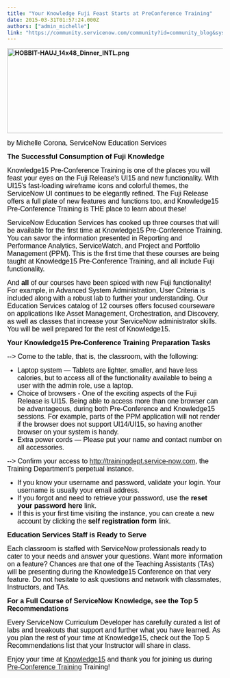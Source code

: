 ```yaml
---
title: "Your Knowledge Fuji Feast Starts at PreConference Training"
date: 2015-03-31T01:57:24.000Z
authors: ["admin_michelle"]
link: "https://community.servicenow.com/community?id=community_blog&sys_id=c35c2aa1dbd0dbc01dcaf3231f961962"
---
```

<p><strong><span><img   alt="HOBBIT-HAUJ_14x48_Dinner_INTL.png" class="image-1 jive-image" height="198" src="9c2c804adb509fc068c1fb651f961941.iix" style="height: 198.16px; width: 650px;" width="650"/></span></strong></p><p><span style="font-family: Calibri;"><strong> </strong></span><span style="color: #000000; font-size: 12pt; font-family: calibri,verdana,arial,sans-serif;">by Michelle Corona, ServiceNow Education Services</span></p><p></p><p><span style="color: #000000; font-family: calibri,verdana,arial,sans-serif; font-size: 12pt;"><strong>The Successful Consumption of Fuji Knowledge</strong></span></p><p><span style="font-family: calibri,verdana,arial,sans-serif; color: #000000; font-size: 12pt;">Knowledge15 Pre-Conference Training is one of the places you will feast your eyes on the Fuji Release's UI15 and new functionality. With UI15's fast-loading wireframe icons and colorful themes, the ServiceNow UI continues to be elegantly refined. The Fuji Release offers a full plate of new features and functions too, and Knowledge15 Pre-Conference Training is THE place to learn about these!</span></p><p></p><p><span style="font-family: calibri,verdana,arial,sans-serif; color: #000000; font-size: 12pt;">ServiceNow Education Services has cooked up three courses that will be available for the first time at Knowledge15 Pre-Conference Training. You can savor the information presented in Reporting and Performance Analytics, ServiceWatch, and Project and Portfolio Management (PPM). This is the first time that these courses are being taught at Knowledge15 Pre-Conference Training, and all include Fuji functionality.</span></p><p></p><p><span style="font-family: calibri,verdana,arial,sans-serif; color: #000000; font-size: 12pt;">And <strong>all</strong> of our courses have been spiced with new Fuji functionality! For example, in Advanced System Administration, User Criteria is included along with a robust lab to further your understanding. Our Education Services catalog of 12 courses offers focused courseware on applications like Asset Management, Orchestration, and Discovery, as well as classes that increase your ServiceNow administrator skills. You will be well prepared for the rest of Knowledge15. </span></p><p></p><p><span style="color: #000000; font-family: calibri,verdana,arial,sans-serif; font-size: 12pt;"><strong>Your Knowledge15 Pre-Conference Training</strong> <strong>Preparation Tasks</strong></span></p><p><span style="font-family: calibri,verdana,arial,sans-serif; color: #000000; font-size: 12pt;">--&gt; Come to the table, that is, the classroom, with the following:</span></p><ul style="list-style-type: disc;"><li><span style="font-family: calibri,verdana,arial,sans-serif; color: #000000; font-size: 12pt;">Laptop system — Tablets are lighter, smaller, and have less calories, but to access all of the functionality available to being a user with the admin role, use a laptop. </span></li><li><span style="font-family: calibri,verdana,arial,sans-serif; color: #000000; font-size: 12pt;">Choice of browsers - One of the exciting aspects of the Fuji Release is UI15. <span style="font-family: calibri,verdana,arial,sans-serif; color: #000000; font-size: 12pt;">Being able to access more than one browser can be advantageous, during both Pre-Conference and Knowledge15 sessions. For example, p</span><span style="font-family: calibri,verdana,arial,sans-serif; color: #000000; font-size: 12pt;">arts of the PPM application will not render if the browser does not support UI14/UI15, so having another browser on your system is handy.</span></span></li><li><span style="font-family: calibri,verdana,arial,sans-serif; color: #000000; font-size: 12pt;">Extra power cords — Please put your name and contact number on all accessories. </span></li></ul><p><span style="color: #000000; font-size: 12pt; font-family: calibri,verdana,arial,sans-serif;"><span>--&gt; Confirm your access to </span><a title="k-external-small" class="jive-link-external-small" href="http://trainingdept.service-now.com/" rel="nofollow" target="_blank">http://trainingdept.service-now.com</a><span>, the Training Department's perpetual instance. <br/></span></span></p><ul><li><span style="color: #000000; font-size: 12pt; font-family: calibri,verdana,arial,sans-serif;">If you know your username and password, validate your login. Your username is usually your email address.</span></li><li><span style="color: #000000; font-size: 12pt; font-family: calibri,verdana,arial,sans-serif;">If you forgot and need to retrieve your password, use the <strong>reset your password here</strong> link.</span></li><li><span style="color: #000000; font-size: 12pt; font-family: calibri,verdana,arial,sans-serif;">If this is your first time visiting the instance, you can create a new account by clicking the <strong>self registration form</strong> link.</span></li></ul><p></p><p><span style="color: #000000; font-family: calibri,verdana,arial,sans-serif; font-size: 12pt;"><strong>Education Services Staff is Ready to Serve</strong></span></p><p><span style="font-family: calibri,verdana,arial,sans-serif; color: #000000; font-size: 12pt;">Each classroom is staffed with ServiceNow professionals ready to cater to your needs and answer your questions. Want more information on a feature? Chances are that one of the Teaching Assistants (TAs) will be presenting during the Knowledge15 Conference on that very feature. Do not hesitate to ask questions and network with classmates, Instructors, and TAs.</span></p><p></p><p><span style="color: #000000; font-family: calibri,verdana,arial,sans-serif; font-size: 12pt;"><strong>For a Full Course of ServiceNow Knowledge, see the Top 5 Recommendations</strong></span></p><p><span style="font-family: calibri,verdana,arial,sans-serif; color: #000000; font-size: 12pt;">Every ServiceNow Curriculum Developer has carefully curated a list of labs and breakouts that support and further what you have learned. As you plan the rest of your time at Knowledge15, check out the Top 5 Recommendations list that your Instructor will share in class.<br/></span></p><p></p><p><span style="color: #000000; font-size: 12pt; font-family: calibri,verdana,arial,sans-serif;">Enjoy your time at <a title="Knowledge15" __default_attr="765088" __jive_macro_name="message" class="jive_macro_message jive_macro" data-orig-content="Knowledge15" href="/community?id=community_question&sys_id=0c268f61db1cdbc01dcaf3231f961949">Knowledge15</a> and thank you for joining us during <a title="Pre-Conference Training" __default_attr="2073" __jive_macro_name="community" class="jive_macro_community jive_macro" data-orig-content="Pre-Conference Training" href="undefined2073">Pre-Conference Training</a> Training!</span></p>